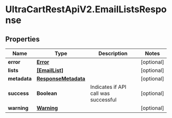 # UltraCartRestApiV2.EmailListsResponse

## Properties

Name | Type | Description | Notes
------------ | ------------- | ------------- | -------------
**error** | [**Error**](Error.md) |  | [optional] 
**lists** | [**[EmailList]**](EmailList.md) |  | [optional] 
**metadata** | [**ResponseMetadata**](ResponseMetadata.md) |  | [optional] 
**success** | **Boolean** | Indicates if API call was successful | [optional] 
**warning** | [**Warning**](Warning.md) |  | [optional] 


